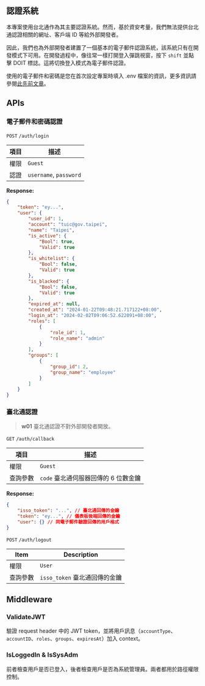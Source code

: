 ## 認證系統

本專案使用台北通作為其主要認證系統。然而，基於資安考量，我們無法提供台北通認證相關的網址、客戶端 ID 等給外部開發者。

因此，我們也為外部開發者建置了一個基本的電子郵件認證系統，該系統只有在開發模式下可用。在開發過程中，像往常一樣打開登入彈跳視窗，按下 `shift` 並點擊 DOIT 標誌。這將切換登入模式為電子郵件認證。

使用的電子郵件和密碼是您在首次設定專案時填入 .env 檔案的資訊，更多資訊請參閱[此先前文章](/back-end/project-setup)。

## APIs

### 電子郵件和密碼認證

`POST` `/auth/login`

| 項目 | 描述                   |
| ---- | ---------------------- |
| 權限 | `Guest`                |
| 認證 | `username`, `password` |

**Response:**

```json
{
	"token": "ey...",
	"user": {
		"user_id": 1,
		"account": "tuic@gov.taipei",
		"name": "Taipei",
		"is_active": {
			"Bool": true,
			"Valid": true
		},
		"is_whitelist": {
			"Bool": false,
			"Valid": true
		},
		"is_blacked": {
			"Bool": false,
			"Valid": true
		},
		"expired_at": null,
		"created_at": "2024-01-22T09:48:21.717122+08:00",
		"login_at": "2024-02-02T09:06:52.622091+08:00",
		"roles": [
			{
				"role_id": 1,
				"role_name": "admin"
			}
		],
		"groups": [
			{
				"group_id": 2,
				"group_name": "employee"
			}
		]
	}
}
```

### 臺北通認證

> **w01**
> 臺北通認證不對外部開發者開放。

`GET` `/auth/callback`

| 項目     | 描述                                 |
| -------- | ------------------------------------ |
| 權限     | `Guest`                              |
| 查詢參數 | `code` 臺北通伺服器回傳的 6 位數金鑰 |

**Response:**

```json
{
	"isso_token": "...", // 臺北通回傳的金鑰
	"token": "ey...", // 儀表板後端回傳的金鑰
	"user": {} // 同電子郵件驗證回傳的用戶格式
}
```

`POST` `/auth/logout`

| Item     | Description                   |
| -------- | ----------------------------- |
| 權限     | `User`                        |
| 查詢參數 | `isso_token` 臺北通回傳的金鑰 |

## Middleware

### ValidateJWT

驗證 request header 中的 JWT token，並將用戶訊息（`accountType`、`accountID`、`roles`、`groups`、`expiresAt`）加入 context。

### IsLoggedIn & IsSysAdm

前者檢查用戶是否已登入，後者檢查用戶是否為系統管理員。兩者都用於路徑權限控制。
